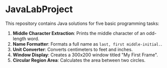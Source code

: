# JavaLabProject

This repository contains Java solutions for five basic programming tasks:

1. **Middle Character Extraction**: Prints the middle character of an odd-length word.
2. **Name Formatter**: Formats a full name as `last, first middle-initial.`.
3. **Unit Converter**: Converts centimeters to feet and inches.
4. **Window Display**: Creates a 300x200 window titled "My First Frame".
5. **Circular Region Area**: Calculates the area between two circles.


